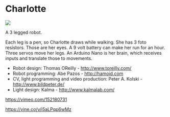# Charlotte

![](http://static1.squarespace.com/static/5418c802e4b04f685d6d9f0f/t/56a4e070a976afaceba09495/1453645952157/?format=1500w)

A 3 legged robot.

Each leg is a pen, so Charlotte draws while walking.
She has 3 foto resistors. Those are her eyes.
A 9 volt battery can make her run for an hour.
Three servos move her legs.
An Arduino Nano is her brain, which receives inputs and translate those to movements.

* Robot design: Thomas OReilly - http://www.toreilly.com/
* Robot programming: Abe Pazos - http://hamoid.com
* CV, light programming and video production: Peter A. Kolski - http://www.bildpeter.de/
* Light design: Kalma - http://www.kalmalab.com/

https://vimeo.com/152180731

https://vine.co/v/i5aLPqp6wMz
